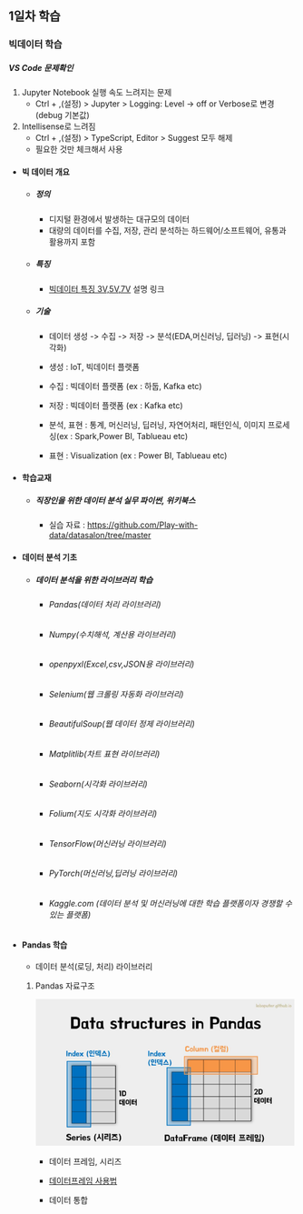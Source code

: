 ## 1일차 학습

### 빅데이터 학습
##### VS Code 문제확인
1. Jupyter Notebook 실행 속도 느려지는 문제
    - Ctrl + ,(설정) > Jupyter > Logging: Level -> off or Verbose로 변경(debug 기본값)
2. Intellisense로 느려짐
    - Ctrl + ,(설정) > TypeScript, Editor > Suggest 모두 해제
    - 필요한 것만 체크해서 사용


- #### 빅 데이터 개요
    - ##### 정의
        * 디지털 환경에서 발생하는 대규모의 데이터
        * 대량의 데이터를 수집, 저장, 관리 분석하는 하드웨어/소프트웨어, 유통과 활용까지 포함

    - ##### 특징
        * [빅데이터 특징 3V,5V,7V](https://velog.io/@garam/DE-%EB%B9%85%EB%8D%B0%EC%9D%B4%ED%84%B0%EC%9D%98-%ED%8A%B9%EC%A7%953V-5V-7V) 설명 링크

    - ##### 기술
        * 데이터 생성 -> 수집 -> 저장 -> 분석(EDA,머신러닝, 딥러닝) -> 표현(시각화)

        * 생성 : IoT, 빅데이터 플랫폼
        * 수집 : 빅데이터 플랫폼 (ex : 하둡, Kafka etc)
        * 저장 : 빅데이터 플랫폼 (ex : Kafka etc)
        * 분석, 표현 : 통계, 머신러닝, 딥러닝, 자연어처리, 패턴인식, 이미지 프로세싱(ex : Spark,Power BI, Tablueau etc)
        * 표현 : Visualization (ex : Power BI, Tablueau etc)

- #### 학습교재
    - ##### 직장인을 위한 데이터 분석 실무 파이썬, 위키북스
        * 실습 자료 : https://github.com/Play-with-data/datasalon/tree/master

- #### 데이터 분석 기초
    - ##### 데이터 분석을 위한 라이브러리 학습

        - ###### Pandas(데이터 처리 라이브러리)
        - ###### Numpy(수치해석, 계산용 라이브러리)
        - ###### openpyxl(Excel,csv,JSON용 라이브러리)
        - ###### Selenium(웹 크롤링 자동화 라이브러리)
        - ###### BeautifulSoup(웹 데이터 정제 라이브러리)
        - ###### Matplitlib(차트 표현 라이브러리)
        - ###### Seaborn(시각화 라이브러리)
        - ###### Folium(지도 시각화 라이브러리)
        - ###### TensorFlow(머신러닝 라이브러리)
        - ###### PyTorch(머신러닝,딥러닝 라이브러리)
        - ###### Kaggle.com (데이터 분석 및 머신러닝에 대한 학습 플랫폼이자 경쟁할 수 있는 플랫폼)

- #### Pandas 학습
    - 데이터 분석(로딩, 처리) 라이브러리

    1. Pandas 자료구조

        ![자료구조](https://raw.githubusercontent.com/KangJeongTaek/bigdata-analysis-2024/main/images/ba001.png)

        - 데이터 프레임, 시리즈

        - [데이터프레임 사용법](https://raw.githubusercontent.com/KangJeongTaek/bigdata-analysis-2024/main/images/da01_pandas_basic.ipynb)

        - 데이터 통합

